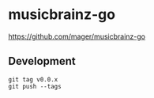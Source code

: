 # musicbrainz-go

https://github.com/mager/musicbrainz-go

## Development

```
git tag v0.0.x
git push --tags
```
